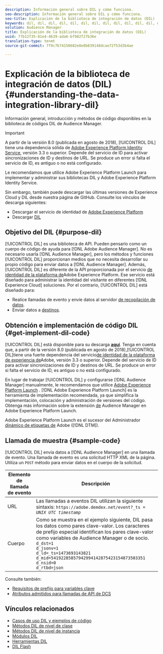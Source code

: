 ```yaml
---
description: Información general sobre DIL y cómo funciona.
seo-description: Información general sobre DIL y cómo funciona.
seo-title: Explicación de la biblioteca de integración de datos (DIL)
keywords: dil, dil, dil, dil, dil, dil, dil, dil, dil, dil, dil, dil, dil, dil, dil, dil, dil, dil, dil, dil, dil, dil, dil, dil, dil, dil, dil, dil, dil, dil, dil, dil, dil, dil,
solution: Audience Manager
title: Explicación de la biblioteca de integración de datos (DIL)
uuid: 77b12f35-81e4-4639-ada6-bf982f27b36e
translation-type: tm+mt
source-git-commit: 7f9c7b74150682e8e8b839148dcae72f53d3b4ae

---
```



# Explicación de la biblioteca de integración de datos (DIL){#understanding-the-data-integration-library-dil}

Información general, introducción y métodos de código disponibles en la biblioteca de códigos DIL de Audience Manager.

>[!IMPORTANT]
>
>A partir de la versión 8.0 (publicada en agosto de 2018), [!UICONTROL DIL] tiene una dependencia sólida de [Adobe Experience Platform Identity Service](https://marketing.adobe.com/resources/help/en_US/mcvid/), versión 3.3 o superior. Depende del servicio de ID para activar sincronizaciones de ID y destinos de URL. Se produce un error si falta el servicio de ID, es antiguo o no está configurado.
>
>Le recomendamos que utilice Adobe Experience Platform Launch para implementar y administrar sus bibliotecas DIL y Adobe Experience Platform Identity Service.

Sin embargo, también puede descargar las últimas versiones de Experience Cloud y DIL desde nuestra página de GitHub. Consulte los vínculos de descarga siguientes:

* Descargar el servicio de identidad de [Adobe Experience Platform](https://github.com/Adobe-Marketing-Cloud/id-service/releases)
* Descargar [DIL](https://github.com/Adobe-Marketing-Cloud/dil/releases)

## Objetivo del DIL {#purpose-dil}

[!UICONTROL DIL] es una biblioteca de API. Pueden pensarlo como un cuerpo de código de ayuda para [!DNL Adobe Audience Manager]. No es necesario usarla [!DNL Audience Manager], pero los métodos y funciones [!UICONTROL DIL] proporcionan medios que no necesita desarrollar su propio código para enviar datos a [!DNL Audience Manager]. Además, [!UICONTROL DIL] es diferente de la API proporcionada por el servicio [de identidad de la plataforma de](https://marketing.adobe.com/resources/help/en_US/mcvid/)Adobe Experience Platform. Ese servicio está diseñado para administrar la identidad del visitante en diferentes [!DNL Experience Cloud] soluciones. Por el contrario, [!UICONTROL DIL] está diseñado para:

* Realice llamadas de evento y envíe datos al servidor [de recopilación de datos](../reference/system-components/components-data-collection.md).
* Enviar datos a [destinos](../features/destinations/destinations.md).

## Obtención e implementación de código DIL {#get-implement-dil-code}

[!UICONTROL DIL] está disponible para su descarga **[aquí](https://github.com/Adobe-Marketing-Cloud/dil/releases)**. Tenga en cuenta que, a partir de la versión 8.0 (publicada en agosto de 2018),[!UICONTROL DIL]tiene una fuerte dependencia del servicio[de identidad de la plataforma de experiencia de](https://marketing.adobe.com/resources/help/en_US/mcvid/)Adobe, versión 3.3 o superior. Depende del servicio de ID para activar sincronizaciones de ID y destinos de URL. Se produce un error si falta el servicio de ID, es antiguo o no está configurado.

En lugar de trabajar [!UICONTROL DIL] y configurarse [!DNL Audience Manager] manualmente, le recomendamos que utilice [Adobe Experience Platform Launch](https://docs.adobelaunch.com/) . [!DNL Adobe Experience Platform Launch] es la herramienta de implementación recomendada, ya que simplifica la implementación, colocación y administración de versiones del código. Obtenga más información sobre la extensión [de](https://docs.adobelaunch.com/extension-reference/web/adobe-audience-manager-extension) Audience Manager en Adobe Experience Platform Launch.

Adobe Experience Platform Launch es el sucesor del Administrador [dinámico de etiquetas de](https://marketing.adobe.com/resources/help/en_US/dtm/c_overview.html) Adobe ([!DNL DTM]).

## Llamada de muestra {#sample-code}

[!UICONTROL DIL] envía datos a [!DNL Audience Manager] en una llamada de evento. Una llamada de evento es una solicitud HTTP XML de la página. Utiliza un `POST` método para enviar datos en el cuerpo de la solicitud.

| Elemento de llamada de evento | Descripción |
|--- |--- |
| URL | Las llamadas a eventos DIL utilizan la siguiente sintaxis: `https://adobe.demdex.net/event?_ts =` *`UNIX UTC timestamp`* |
| Cuerpo | Como se muestra en el ejemplo siguiente, DIL pasa los datos como pares clave-valor. Los caracteres de prefijo especial identifican los pares clave-valor como variables de Audience Manager o de socio.<br>`d_dst=1`<br>`d_jsonv=1`<br>`d_ld=_ts=1473693143821`<br>`d_mid=54192285857942994142875423154873503351`<br>`d_nsid=0`<br>`d_rtbd=json`<br> |

Consulte también:
* [Requisitos de prefijo para variables clave](../features/traits/trait-variable-prefixes.md)
* [Atributos admitidos para llamadas de API de DCS](../api/dcs-intro/dcs-api-reference/dcs-keys.md)

## Vínculos relacionados

* [Casos de uso DIL y ejemplos de código](/help/using/dil/dil-use-cases.md)
* [Métodos DIL de nivel de clase](/help/using/dil/dil-class-overview/dil-start.md)
* [Métodos DIL de nivel de instancia](/help/using/dil/dil-instance-methods.md)
* [Módulos DIL](/help/using/dil/dil-modules.md)
* [Herramientas DIL](/help/using/dil/dil-tools.md)
* [DIL Flash](/help/using/dil/dil-flash.md)
